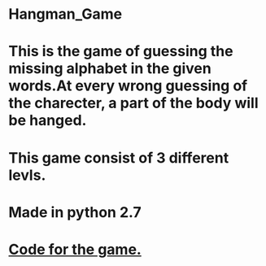 # Hangman_Game
# This is the game of guessing the missing alphabet in the given words.At every wrong guessing of the charecter, a part of the body will be hanged.
# This game consist of 3 different levls.
# Made in python 2.7
# [Code for the game.](hangman_.py)
